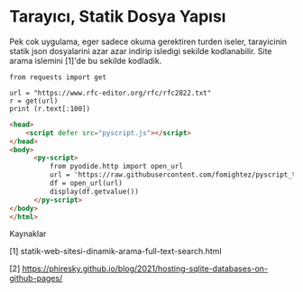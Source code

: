 # Tarayıcı, Statik Dosya Yapısı

Pek cok uygulama, eger sadece okuma gerektiren turden iseler,
tarayicinin statik json dosyalarini azar azar indirip isledigi sekilde
kodlanabilir. Site arama islemini [1]'de bu sekilde kodladik.

```
from requests import get

url = "https://www.rfc-editor.org/rfc/rfc2822.txt"
r = get(url)
print (r.text[:100])
```

```html
<head>
    <script defer src="pyscript.js"></script>
</head>
<body>    
      <py-script>
          from pyodide.http import open_url
          url = 'https://raw.githubusercontent.com/fomightez/pyscript_test/main/turtles.csv'
          df = open_url(url)
          display(df.getvalue())
      </py-script>
</body>
</html>
```









Kaynaklar

[1] statik-web-sitesi-dinamik-arama-full-text-search.html

[2] https://phiresky.github.io/blog/2021/hosting-sqlite-databases-on-github-pages/

